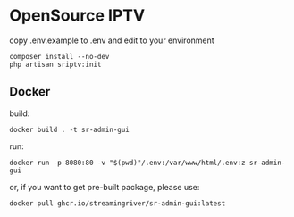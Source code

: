 # OpenSource IPTV


copy .env.example to .env and edit to your environment

```
composer install --no-dev
php artisan sriptv:init
```

## Docker 

build:

```
docker build . -t sr-admin-gui
```

run:

```
docker run -p 8080:80 -v "$(pwd)"/.env:/var/www/html/.env:z sr-admin-gui
```

or, if you want to get pre-built package, please use:

```
docker pull ghcr.io/streamingriver/sr-admin-gui:latest
```
